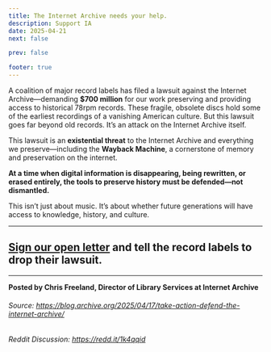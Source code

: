 ```yaml
---
title: The Internet Archive needs your help.
description: Support IA
date: 2025-04-21
next: false

prev: false

footer: true
---
```


<Post authors="" />

A coalition of major record labels has filed a lawsuit against the Internet Archive—demanding **$700 million** for our work preserving and providing access to historical 78rpm records. These fragile, obsolete discs hold some of the earliest recordings of a vanishing American culture. But this lawsuit goes far beyond old records. It’s an attack on the Internet Archive itself.

This lawsuit is an **existential threat** to the Internet Archive and everything we preserve—including the **Wayback Machine**, a cornerstone of memory and preservation on the internet.

**At a time when digital information is disappearing, being rewritten, or erased entirely, the tools to preserve history must be defended—not dismantled.**

This isn’t just about music. It’s about whether future generations will have access to knowledge, history, and culture.
***
## [Sign our open letter](https://www.change.org/p/defend-the-internet-archive) and tell the record labels to drop their lawsuit.
***
**Posted by Chris Freeland, Director of Library Services at Internet Archive**

###### Source: https://blog.archive.org/2025/04/17/take-action-defend-the-internet-archive/

###### Reddit Discussion: https://redd.it/1k4qqid
